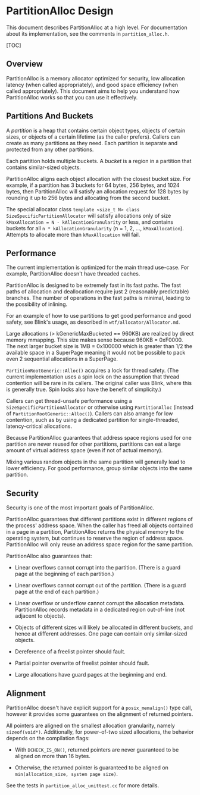# PartitionAlloc Design

This document describes PartitionAlloc at a high level. For documentation about
its implementation, see the comments in `partition_alloc.h`.

[TOC]

## Overview

PartitionAlloc is a memory allocator optimized for security, low allocation
latency (when called appropriately), and good space efficiency (when called
appropriately). This document aims to help you understand how PartitionAlloc
works so that you can use it effectively.

## Partitions And Buckets

A *partition* is a heap that contains certain object types, objects of certain
sizes, or objects of a certain lifetime (as the caller prefers). Callers can
create as many partitions as they need. Each partition is separate and protected
from any other partitions.

Each partition holds multiple buckets. A *bucket* is a region in a partition
that contains similar-sized objects.

PartitionAlloc aligns each object allocation with the closest bucket size. For
example, if a partition has 3 buckets for 64 bytes, 256 bytes, and 1024 bytes,
then PartitionAlloc will satisfy an allocation request for 128 bytes by rounding
it up to 256 bytes and allocating from the second bucket.

The special allocator class `template <size_t N> class
SizeSpecificPartitionAllocator` will satisfy allocations only of size
`kMaxAllocation = N - kAllocationGranularity` or less, and contains buckets for
all `n * kAllocationGranularity` (n = 1, 2, ..., `kMaxAllocation`). Attempts to
allocate more than `kMaxAllocation` will fail.

## Performance

The current implementation is optimized for the main thread use-case. For
example, PartitionAlloc doesn't have threaded caches.

PartitionAlloc is designed to be extremely fast in its fast paths. The fast
paths of allocation and deallocation require just 2 (reasonably predictable)
branches. The number of operations in the fast paths is minimal, leading to the
possibility of inlining.

For an example of how to use partitions to get good performance and good safety,
see Blink's usage, as described in `wtf/allocator/Allocator.md`.

Large allocations (> kGenericMaxBucketed == 960KB) are realized by direct
memory mmapping. This size makes sense because 960KB = 0xF0000. The next larger
bucket size is 1MB = 0x100000 which is greater than 1/2 the available space in
a SuperPage meaning it would not be possible to pack even 2 sequential
allocations in a SuperPage.

`PartitionRootGeneric::Alloc()` acquires a lock for thread safety. (The current
implementation uses a spin lock on the assumption that thread contention will be
rare in its callers. The original caller was Blink, where this is generally
true. Spin locks also have the benefit of simplicity.)

Callers can get thread-unsafe performance using a
`SizeSpecificPartitionAllocator` or otherwise using `PartitionAlloc` (instead of
`PartitionRootGeneric::Alloc()`). Callers can also arrange for low contention,
such as by using a dedicated partition for single-threaded, latency-critical
allocations.

Because PartitionAlloc guarantees that address space regions used for one
partition are never reused for other partitions, partitions can eat a large
amount of virtual address space (even if not of actual memory).

Mixing various random objects in the same partition will generally lead to lower
efficiency. For good performance, group similar objects into the same partition.

## Security

Security is one of the most important goals of PartitionAlloc.

PartitionAlloc guarantees that different partitions exist in different regions
of the process' address space. When the caller has freed all objects contained
in a page in a partition, PartitionAlloc returns the physical memory to the
operating system, but continues to reserve the region of address space.
PartitionAlloc will only reuse an address space region for the same partition.

PartitionAlloc also guarantees that:

* Linear overflows cannot corrupt into the partition. (There is a guard page at
the beginning of each partition.)

* Linear overflows cannot corrupt out of the partition. (There is a guard page
at the end of each partition.)

* Linear overflow or underflow cannot corrupt the allocation metadata.
PartitionAlloc records metadata in a dedicated region out-of-line (not adjacent
to objects).

* Objects of different sizes will likely be allocated in different buckets, and
hence at different addresses. One page can contain only similar-sized objects.

* Dereference of a freelist pointer should fault.

* Partial pointer overwrite of freelist pointer should fault.

* Large allocations have guard pages at the beginning and end.

## Alignment

PartitionAlloc doesn't have explicit support for a `posix_memalign()` type call,
however it provides some guarantees on the alignment of returned pointers.

All pointers are aligned on the smallest allocation granularity, namely
`sizeof(void*)`. Additionally, for power-of-two sized allocations, the behavior
depends on the compilation flags:

* With `DCHECK_IS_ON()`, returned pointers are never guaranteed to be aligned on
  more than 16 bytes.

* Otherwise, the returned pointer is guaranteed to be aligned on
  `min(allocation_size, system page size)`.

See the tests in `partition_alloc_unittest.cc` for more details.
